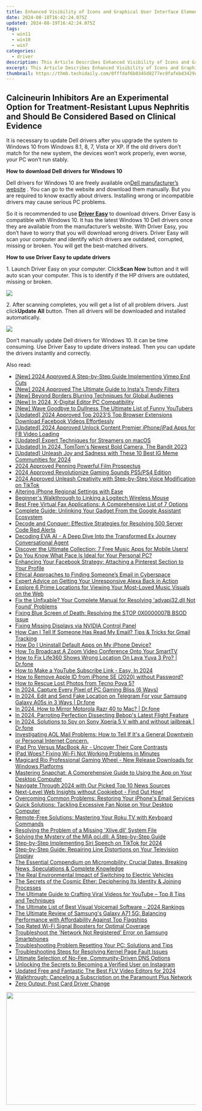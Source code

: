 ```yaml
---
title: Enhanced Visibility of Icons and Graphical User Interface Elements, Making Navigation More Intuitive for Users with Limited Vision.
date: 2024-08-18T16:42:24.075Z
updated: 2024-08-19T16:42:24.075Z
tags:
  - win11
  - win10
  - win7
categories:
  - driver
description: This Article Describes Enhanced Visibility of Icons and Graphical User Interface Elements, Making Navigation More Intuitive for Users with Limited Vision.
excerpt: This Article Describes Enhanced Visibility of Icons and Graphical User Interface Elements, Making Navigation More Intuitive for Users with Limited Vision.
thumbnail: https://thmb.techidaily.com/0fffdaf6b0345d8277ec9fafebd3429c28f703cd8774f81e39bb2cfd9b5790b4.jpg
---
```


## Calcineurin Inhibitors Are an Experimental Option for Treatment-Resistant Lupus Nephritis and Should Be Considered Based on Clinical Evidence

It is necessary to update Dell drivers after you upgrade the system to Windows 10 from Windows 8.1, 8, 7, Vista or XP. If the old drivers don’t match for the new system, the devices won’t work properly, even worse, your PC won’t run stably.

 **How to download Dell drivers for Windows 10**

  Dell drivers for Windows 10 are freely available on[Dell manufacturer’s website](https://shop-links.co/link/?exclusive=1&publisher_slug=itechdaily19598&url=http%3A%2F%2Fwww.dell.com%2F) . You can go to the website and download them manually. But you are required to know exactly about drivers. Installing wrong or incompatible drivers may cause serious PC problems.

  So it is recommended to use **[Driver Easy](https://tools.techidaily.com/drivereasy/download/)**  to download drivers. Driver Easy is compatible with Windows 10\. It has the latest Windows 10 Dell drivers once they are available from the manufacturer’s website. With Driver Easy, you don’t have to worry that you will download wrong drivers. Driver Easy will scan your computer and identify which drivers are outdated, corrupted, missing or broken. You will get the best-matched drivers.

 **How to use Driver Easy to update drivers**

  1\. Launch Driver Easy on your computer. Click**Scan Now** button and it will auto scan your computer. This is to identify if the HP drivers are outdated, missing or broken.  
  
![](https://images.drivereasy.com/wp-content/uploads/2017/04/img_5901e0d413e86.png)

  2\. After scanning completes, you will get a list of all problem drivers. Just click**Update All**  button. Then all drivers will be downloaded and installed automatically.  
  
![](https://images.drivereasy.com/wp-content/uploads/2017/04/img_5901e0db9623b.jpg)

 Don’t manually update Dell drivers for Windows 10\. It can be time consuming. Use Driver Easy to update drivers instead. Then you can update the drivers instantly and correctly.

<ins class="adsbygoogle"
     style="display:block"
     data-ad-format="autorelaxed"
     data-ad-client="ca-pub-7571918770474297"
     data-ad-slot="1223367746"></ins>



<ins class="adsbygoogle"
     style="display:block"
     data-ad-client="ca-pub-7571918770474297"
     data-ad-slot="8358498916"
     data-ad-format="auto"
     data-full-width-responsive="true"></ins>

<span class="atpl-alsoreadstyle">Also read:</span>
<div><ul>
<li><a href="https://vimeo-videos.techidaily.com/new-2024-approved-a-step-by-step-guide-implementing-vimeo-end-cuts/"><u>[New] 2024 Approved  A Step-by-Step Guide  Implementing Vimeo End Cuts</u></a></li>
<li><a href="https://instagram-clips.techidaily.com/new-2024-approved-the-ultimate-guide-to-instas-trendy-filters/"><u>[New] 2024 Approved  The Ultimate Guide to Insta's Trendy Filters</u></a></li>
<li><a href="https://youtube-webster.techidaily.com/eyond-borders-blurring-techniques-for-global-audienes/"><u>[New] Beyond Borders  Blurring Techniques for Global Audienes</u></a></li>
<li><a href="https://desktop-recording.techidaily.com/new-in-2024-x-digital-editor-pc-compatibility/"><u>[New] In 2024, X-Digital Editor  PC Compatibility</u></a></li>
<li><a href="https://facebook-record-videos.techidaily.com/new-wave-goodbye-to-dullness-the-ultimate-list-of-funny-youtubers/"><u>[New] Wave Goodbye to Dullness  The Ultimate List of Funny YouTubers</u></a></li>
<li><a href="https://facebook-videos.techidaily.com/updated-2024-approved-top-2023s-top-browser-extensions-download-facebook-videos-effortlessly/"><u>[Updated] 2024 Approved  Top 2023'S Top Browser Extensions  Download Facebook Videos Effortlessly</u></a></li>
<li><a href="https://facebook-clips.techidaily.com/updated-2024-approved-unlock-content-premier-iphoneipad-apps-for-fb-video-loading/"><u>[Updated] 2024 Approved  Unlock Content  Premier iPhone/iPad Apps for FB Video Loading</u></a></li>
<li><a href="https://some-knowledge.techidaily.com/updated-expert-techniques-for-streamers-on-macos/"><u>[Updated] Expert Techniques for Streamers on macOS</u></a></li>
<li><a href="https://fox-access.techidaily.com/updated-in-2024-tomtoms-newest-bold-camera-the-bandit-2023/"><u>[Updated] In 2024, TomTom's Newest Bold Camera, The Bandit 2023</u></a></li>
<li><a href="https://instagram-video-files.techidaily.com/updated-unleash-joy-and-sadness-with-these-10-best-ig-meme-communities-for-2024/"><u>[Updated] Unleash Joy and Sadness with These 10 Best IG Meme Communities for 2024</u></a></li>
<li><a href="https://some-guidance.techidaily.com/2024-approved-penning-powerful-film-prospectus/"><u>2024 Approved  Penning Powerful Film Prospectus</u></a></li>
<li><a href="https://fox-cloud.techidaily.com/2024-approved-revolutionize-gaming-sounds-ps5ps4-edition/"><u>2024 Approved  Revolutionize Gaming Sounds  PS5/PS4 Edition</u></a></li>
<li><a href="https://tiktok-video-recordings.techidaily.com/2024-approved-unleash-creativity-with-step-by-step-voice-modification-on-tiktok/"><u>2024 Approved  Unleash Creativity with Step-by-Step Voice Modification on TikTok</u></a></li>
<li><a href="https://techno-recovery.techidaily.com/altering-iphone-regional-settings-with-ease/"><u>Altering iPhone Regional Settings with Ease</u></a></li>
<li><a href="https://techno-recovery.techidaily.com/beginners-walkthrough-to-linking-a-logitech-wireless-mouse/"><u>Beginner's Walkthrough to Linking a Logitech Wireless Mouse</u></a></li>
<li><a href="https://techno-recovery.techidaily.com/best-free-virtual-fax-applications-a-comprehensive-list-of-7-options/"><u>Best Free Virtual Fax Applications: A Comprehensive List of 7 Options</u></a></li>
<li><a href="https://techno-recovery.techidaily.com/complete-guide-unlinking-your-gadget-from-the-google-assistant-ecosystem/"><u>Complete Guide: Unlinking Your Gadget From the Google Assistant Ecosystem</u></a></li>
<li><a href="https://techno-recovery.techidaily.com/decode-and-conquer-effective-strategies-for-resolving-500-server-code-red-alerts/"><u>Decode and Conquer: Effective Strategies for Resolving 500 Server Code Red Alerts</u></a></li>
<li><a href="https://app-tips.techidaily.com/decoding-eva-ai-a-deep-dive-into-the-transformed-ex-journey-conversational-agent/"><u>Decoding EVA AI - A Deep Dive Into the Transformed Ex Journey Conversational Agent</u></a></li>
<li><a href="https://techno-recovery.techidaily.com/discover-the-ultimate-collection-7-free-music-apps-for-mobile-users/"><u>Discover the Ultimate Collection: 7 Free Music Apps for Mobile Users!</u></a></li>
<li><a href="https://techno-recovery.techidaily.com/do-you-know-what-pace-is-ideal-for-your-personal-pc/"><u>Do You Know What Pace Is Ideal for Your Personal PC?</u></a></li>
<li><a href="https://techno-recovery.techidaily.com/enhancing-your-facebook-strategy-attaching-a-pinterest-section-to-your-profile/"><u>Enhancing Your Facebook Strategy: Attaching a Pinterest Section to Your Profile</u></a></li>
<li><a href="https://techno-recovery.techidaily.com/ethical-approaches-to-finding-someones-email-in-cyberspace/"><u>Ethical Approaches to Finding Someone’s Email in Cyberspace</u></a></li>
<li><a href="https://techno-recovery.techidaily.com/expert-advice-on-getting-your-unresponsive-alexa-back-in-action/"><u>Expert Advice on Getting Your Unresponsive Alexa Back in Action</u></a></li>
<li><a href="https://techno-recovery.techidaily.com/explore-6-prime-locations-for-viewing-your-most-loved-music-visuals-on-the-web/"><u>Explore 6 Prime Locations for Viewing Your Most-Loved Music Visuals on the Web</u></a></li>
<li><a href="https://techno-recovery.techidaily.com/fix-the-unfixable-your-complete-manual-for-resolving-advapi32dll-not-found-problems/"><u>Fix the Unfixable? Your Complete Manual for Resolving 'advapi32.dll Not Found' Problems</u></a></li>
<li><a href="https://techno-recovery.techidaily.com/fixing-blue-screen-of-death-resolving-the-stop-0x0000007b-bsod-issue/"><u>Fixing Blue Screen of Death: Resolving the STOP 0X0000007B BSOD Issue</u></a></li>
<li><a href="https://graphic-issues.techidaily.com/fixing-missing-displays-via-nvidia-control-panel/"><u>Fixing Missing Displays via NVIDIA Control Panel</u></a></li>
<li><a href="https://techno-recovery.techidaily.com/how-can-i-tell-if-someone-has-read-my-email-tips-and-tricks-for-gmail-tracking/"><u>How Can I Tell If Someone Has Read My Email? Tips & Tricks for Gmail Tracking</u></a></li>
<li><a href="https://techno-recovery.techidaily.com/how-do-i-uninstall-default-apps-on-my-iphone-device/"><u>How Do I Uninstall Default Apps on My iPhone Device?</u></a></li>
<li><a href="https://techno-recovery.techidaily.com/how-to-broadcast-a-zoom-video-conference-onto-your-smarttv/"><u>How To Broadcast A Zoom Video Conference Onto Your SmartTV</u></a></li>
<li><a href="https://fake-location.techidaily.com/how-to-fix-life360-shows-wrong-location-on-lava-yuva-3-pro-drfone-by-drfone-virtual-android/"><u>How to Fix Life360 Shows Wrong Location On Lava Yuva 3 Pro? | Dr.fone</u></a></li>
<li><a href="https://youtube-data.techidaily.com/o-make-a-youtube-subscribe-link-easy-in-2024/"><u>How to Make a YouTube Subscribe Link - Easy, In 2024</u></a></li>
<li><a href="https://apple-account.techidaily.com/how-to-remove-apple-id-from-iphone-se-2020-without-password-by-drfone-ios/"><u>How to Remove Apple ID from iPhone SE (2020) without Password?</u></a></li>
<li><a href="https://blog-min.techidaily.com/how-to-rescue-lost-photos-from-tecno-pova-5-by-fonelab-android-recover-photos/"><u>How to Rescue Lost Photos from Tecno Pova 5?</u></a></li>
<li><a href="https://screen-sharing-recording.techidaily.com/in-2024-capture-every-pixel-of-pc-gaming-bliss-6-ways/"><u>In 2024, Capture Every Pixel of PC Gaming Bliss (6 Ways)</u></a></li>
<li><a href="https://location-social.techidaily.com/in-2024-edit-and-send-fake-location-on-telegram-for-your-samsung-galaxy-a05s-in-3-ways-drfone-by-drfone-virtual-android/"><u>In 2024, Edit and Send Fake Location on Telegram For your Samsung Galaxy A05s in 3 Ways | Dr.fone</u></a></li>
<li><a href="https://screen-mirror.techidaily.com/in-2024-how-to-mirror-motorola-razr-40-to-mac-drfone-by-drfone-android/"><u>In 2024, How to Mirror Motorola Razr 40 to Mac? | Dr.fone</u></a></li>
<li><a href="https://extra-support.techidaily.com/in-2024-parroting-perfection-dissecting-bebops-latest-flight-feature/"><u>In 2024, Parroting Perfection  Dissecting Bebop's Latest Flight Feature</u></a></li>
<li><a href="https://android-location-track.techidaily.com/in-2024-solutions-to-spy-on-sony-xperia-5-v-with-and-without-jailbreak-drfone-by-drfone-virtual-android/"><u>In 2024, Solutions to Spy on Sony Xperia 5 V with and without jailbreak | Dr.fone</u></a></li>
<li><a href="https://techno-recovery.techidaily.com/investigating-aol-mail-problems-how-to-tell-if-its-a-general-downtvein-or-personal-internet-concern/"><u>Investigating AOL Mail Problems: How to Tell If It's a General Downtvein or Personal Internet Concern.</u></a></li>
<li><a href="https://techno-recovery.techidaily.com/ipad-pro-versus-macbook-air-uncover-their-core-contrasts/"><u>IPad Pro Versus MacBook Air - Uncover Their Core Contrasts</u></a></li>
<li><a href="https://techno-recovery.techidaily.com/ipad-woes-fixing-wi-fi-not-working-problems-in-minutes/"><u>IPad Woes? Fixing Wi-Fi Not Working Problems in Minutes</u></a></li>
<li><a href="https://win-amazing.techidaily.com/magicard-rio-professional-gaming-wheel-new-release-downloads-for-windows-platforms/"><u>Magicard Rio Professional Gaming Wheel - New Release Downloads for Windows Platforms</u></a></li>
<li><a href="https://techno-recovery.techidaily.com/mastering-snapchat-a-comprehensive-guide-to-using-the-app-on-your-desktop-computer/"><u>Mastering Snapchat: A Comprehensive Guide to Using the App on Your Desktop Computer</u></a></li>
<li><a href="https://techno-recovery.techidaily.com/navigate-through-2024-with-our-picked-top-10-news-sources/"><u>Navigate Through 2024 with Our Picked Top 10 News Sources</u></a></li>
<li><a href="https://data-safeguard.techidaily.com/next-level-web-insights-without-cookiebot-find-out-how/"><u>Next-Level Web Insights without Cookiebot - Find Out How!</u></a></li>
<li><a href="https://techno-recovery.techidaily.com/overcoming-common-problems-restoring-your-iphones-email-services/"><u>Overcoming Common Problems: Restoring Your iPhone's Email Services</u></a></li>
<li><a href="https://techno-recovery.techidaily.com/quick-solutions-tackling-excessive-fan-noise-on-your-desktop-computer/"><u>Quick Solutions: Tackling Excessive Fan Noise on Your Desktop Computer</u></a></li>
<li><a href="https://techno-recovery.techidaily.com/remote-free-solutions-mastering-your-roku-tv-with-keyboard-commands/"><u>Remote-Free Solutions: Mastering Your Roku TV with Keyboard Commands</u></a></li>
<li><a href="https://techno-recovery.techidaily.com/resolving-the-problem-of-a-missing-xlivedll-system-file/"><u>Resolving the Problem of a Missing 'Xlive.dll' System File</u></a></li>
<li><a href="https://techno-recovery.techidaily.com/solving-the-mystery-of-the-mia-ocidll-a-step-by-step-guide/"><u>Solving the Mystery of the MIA oci.dll: A Step-by-Step Guide</u></a></li>
<li><a href="https://tiktok-videos.techidaily.com/step-by-step-implementing-siri-speech-on-tiktok-for-2024/"><u>Step-by-Step  Implementing Siri Speech on TikTok for 2024</u></a></li>
<li><a href="https://techno-recovery.techidaily.com/step-by-step-guide-repairing-line-distortions-on-your-television-display/"><u>Step-by-Step Guide: Repairing Line Distortions on Your Television Display</u></a></li>
<li><a href="https://techno-recovery.techidaily.com/the-essential-compendium-on-micromobility-crucial-dates-breaking-news-speculations-and-complete-knowledge/"><u>The Essential Compendium on Micromobility: Crucial Dates, Breaking News, Speculations & Complete Knowledge</u></a></li>
<li><a href="https://techno-recovery.techidaily.com/the-real-environmental-impact-of-switching-to-electric-vehicles/"><u>The Real Environmental Impact of Switching to Electric Vehicles</u></a></li>
<li><a href="https://techno-recovery.techidaily.com/the-secrets-of-the-cosmic-ether-deciphering-its-identity-and-joining-processes/"><u>The Secrets of the Cosmic Ether: Deciphering Its Identity & Joining Processes</u></a></li>
<li><a href="https://techno-recovery.techidaily.com/the-ultimate-guide-to-crafting-viral-videos-for-youtube-top-8-tips-and-techniques/"><u>The Ultimate Guide to Crafting Viral Videos for YouTube – Top 8 Tips and Techniques</u></a></li>
<li><a href="https://techno-recovery.techidaily.com/the-ultimate-list-of-best-visual-voicemail-software-2024-rankings/"><u>The Ultimate List of Best Visual Voicemail Software - 2024 Rankings</u></a></li>
<li><a href="https://buynow-help.techidaily.com/the-ultimate-review-of-samsungs-galaxy-a71-5g-balancing-performance-with-affordability-against-top-flagships/"><u>The Ultimate Review of Samsung's Galaxy A71 5G: Balancing Performance with Affordability Against Top Flagships</u></a></li>
<li><a href="https://techno-recovery.techidaily.com/top-rated-wi-fi-signal-boosters-for-optimal-coverage/"><u>Top Rated Wi-Fi Signal Boosters for Optimal Coverage</u></a></li>
<li><a href="https://techno-recovery.techidaily.com/troubleshoot-the-network-not-registered-error-on-samsung-smartphones/"><u>Troubleshoot the 'Network Not Registered' Error on Samsung Smartphones</u></a></li>
<li><a href="https://techno-recovery.techidaily.com/troubleshooting-problem-resetting-your-pc-solutions-and-tips/"><u>Troubleshooting Problem Resetting Your PC: Solutions and Tips</u></a></li>
<li><a href="https://techno-recovery.techidaily.com/troubleshooting-steps-for-resolving-kernel-page-fault-issues/"><u>Troubleshooting Steps for Resolving Kernel Page Fault Issues</u></a></li>
<li><a href="https://techno-recovery.techidaily.com/ultimate-selection-of-no-fee-community-driven-dns-options/"><u>Ultimate Selection of No-Fee, Community-Driven DNS Options</u></a></li>
<li><a href="https://techno-recovery.techidaily.com/unlocking-the-secrets-to-becoming-a-verified-user-on-instagram/"><u>Unlocking the Secrets to Becoming a Verified User on Instagram</u></a></li>
<li><a href="https://smart-video-editing.techidaily.com/updated-free-and-fantastic-the-best-flv-video-editors-for-2024/"><u>Updated Free and Fantastic The Best FLV Video Editors for 2024</u></a></li>
<li><a href="https://techno-recovery.techidaily.com/walkthrough-canceling-a-subscription-on-the-paramount-plus-network/"><u>Walkthrough: Canceling a Subscription on the Paramount Plus Network</u></a></li>
<li><a href="https://network-issues.techidaily.com/zero-output-post-card-driver-change/"><u>Zero Output: Post Card Driver Change</u></a></li>
</ul></div>

<!-- affiliate ads begin -->
<a href="https://25home.pxf.io/c/5597632/2090698/16836" target="_top" id="2090698"><img src="//a.impactradius-go.com/display-ad/16836-2090698" border="0" alt="" width="720" height="300"/></a>
<!-- affiliate ads end -->
